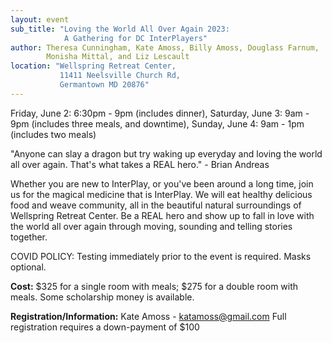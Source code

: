 ```yaml
---
layout: event
sub_title: "Loving the World All Over Again 2023:
            A Gathering for DC InterPlayers"
author: Theresa Cunningham, Kate Amoss, Billy Amoss, Douglass Farnum,
        Monisha Mittal, and Liz Lescault
location: "Wellspring Retreat Center,
           11411 Neelsville Church Rd,
           Germantown MD 20876"
---
```


Friday, June 2:  6:30pm - 9pm (includes dinner),
Saturday, June 3:  9am - 9pm (includes three meals, and downtime),
Sunday, June 4:  9am - 1pm (includes two meals)

"Anyone can slay a dragon but try waking up everyday and loving the world all
over again. That's what takes a REAL hero." - Brian Andreas

Whether you are new to InterPlay, or you've been around a long time, join us for
the magical medicine that is InterPlay. We will eat healthy delicious food and
weave community, all in the beautiful natural surroundings of Wellspring Retreat
Center. Be a REAL hero and show up to fall in love with the world all over again
through moving, sounding and telling stories together.

COVID POLICY: Testing immediately prior to the event is required. Masks optional.

**Cost:** $325 for a single room with meals; $275 for a double room with meals.
Some scholarship money is available.

**Registration/Information:** Kate Amoss - <katamoss@gmail.com>
Full registration requires a down-payment of $100
